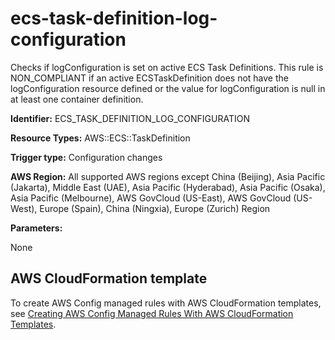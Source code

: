 # ecs\-task\-definition\-log\-configuration<a name="ecs-task-definition-log-configuration"></a>

Checks if logConfiguration is set on active ECS Task Definitions\. This rule is NON\_COMPLIANT if an active ECSTaskDefinition does not have the logConfiguration resource defined or the value for logConfiguration is null in at least one container definition\. 

**Identifier:** ECS\_TASK\_DEFINITION\_LOG\_CONFIGURATION

**Resource Types:** AWS::ECS::TaskDefinition

**Trigger type:** Configuration changes

**AWS Region:** All supported AWS regions except China \(Beijing\), Asia Pacific \(Jakarta\), Middle East \(UAE\), Asia Pacific \(Hyderabad\), Asia Pacific \(Osaka\), Asia Pacific \(Melbourne\), AWS GovCloud \(US\-East\), AWS GovCloud \(US\-West\), Europe \(Spain\), China \(Ningxia\), Europe \(Zurich\) Region

**Parameters:**

None  

## AWS CloudFormation template<a name="w2aac12c33c15b9d247c17"></a>

To create AWS Config managed rules with AWS CloudFormation templates, see [Creating AWS Config Managed Rules With AWS CloudFormation Templates](aws-config-managed-rules-cloudformation-templates.md)\.